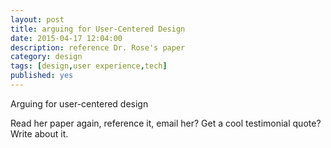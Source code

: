```yaml
---
layout: post
title: arguing for User-Centered Design
date: 2015-04-17 12:04:00
description: reference Dr. Rose's paper
category: design
tags: [design,user experience,tech] 
published: yes
---
```

Arguing for user-centered design

Read her paper again, reference it, email her? Get a cool testimonial quote? Write about it.